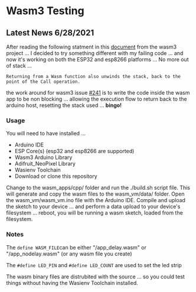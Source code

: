 # Wasm3 Testing #

## Latest News 6/28/2021
After reading the following statment in this [document](https://github.com/wasm3/wasm3/blob/main/docs/Interpreter.md#stack-usage) from the wasm3 project ... I decided to try something different with my failing code ... and now it's working on both the ESP32 and esp8266 platforms ... No more out of stack ...

```Returning from a Wasm function also unwinds the stack, back to the point of the Call operation.```

the work around for wasm3 issue [#241](https://github.com/wasm3/wasm3/issues/241) is to write the code inside the wasm app to be non blocking ... allowing the execution flow to return back to the arduino host, resetting the stack used ... **bingo!** 

### Usage
You will need to have installed ...
* Arduino IDE
* ESP Core(s) (esp32 and esp8266 are supported)
* Wasm3 Arduino Library
* Adifruit_NeoPixel Library
* Wasienv Toolchain 
* Download or clone this repository

Change to the wasm_apps/cpp/ folder and run the ./build.sh script file. This will generate and copy the wasm files to the wasm_vm/data/ folder. Open the wasm_vm/wasm_vm.ino file with the Arduino IDE. Compile and upload the sketch to your device ... and perform a data upload to your device's filesystem ... reboot, you will be running a wasm sketch, loaded from the filesystem.

### Notes
The `define WASM_FILE`can be either "/app_delay.wasm" or "/app_nodelay.wasm" (or any wasm file you create)

The `#define LED_PIN` and `#define LED_COUNT` are used to set the led strip

The wasm binary files are distrubited with the source ... so you could test things without having the Wasienv Toolchain installed.
